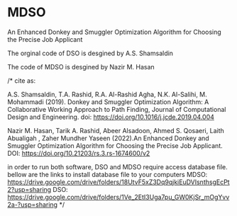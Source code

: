 # MDSO
An Enhanced Donkey and Smuggler Optimization Algorithm for Choosing the Precise Job Applicant


The orginal code of DSO is desgined by A.S. Shamsaldin

The code of MDSO is desgined by Nazir M. Hasan

/*
cite as:

A.S. Shamsaldin, T.A. Rashid, R.A. Al-Rashid Agha, N.K. Al-Salihi, M. Mohammadi (2019). Donkey and Smuggler Optimization Algorithm: A Collaborative Working Approach to Path Finding, Journal of Computational Design and Engineering. 
doi: https://doi.org/10.1016/j.jcde.2019.04.004


Nazir M. Hasan, Tarik A. Rashid, Abeer Alsadoon, Ahmed S. Qosaeri, Laith Abualigah , Zaher Mundher Yaseen (2022).An Enhanced Donkey and Smuggler Optimization Algorithm for Choosing the Precise Job Applicant. 
DOI: https://doi.org/10.21203/rs.3.rs-1674600/v2 


in order to run both software, 
DSO and MDSO require access database file.
bellow are the links to install database file to your computers
MDSO: https://drive.google.com/drive/folders/18UtvF5xZ3Dq9qjkiEuDVIsnthsgEcPt2?usp=sharing
DSO: https://drive.google.com/drive/folders/1Ve_2EtI3Uga7pu_GW0KjSr_mOgYvv2a-?usp=sharing
*/
